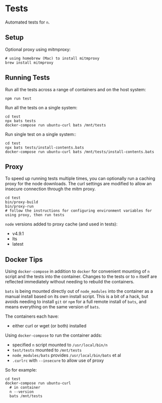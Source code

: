 # Tests

Automated tests for `n`.

## Setup

Optional proxy using mitmproxy:

    # using homebrew (Mac) to install mitmproxy
    brew install mitmproxy


## Running Tests

Run all the tests across a range of containers and on the host system:

    npm run test

Run all the tests on a single system:

    cd test
    npx bats tests
    docker-compose run ubuntu-curl bats /mnt/tests

Run single test on a single system::

    cd test
    npx bats tests/install-contents.bats
    docker-compose run ubuntu-curl bats /mnt/tests/install-contents.bats

## Proxy

To speed up running tests multiple times, you can optionally run a caching proxy for the node downloads. The curl settings are modified
to allow an insecure connection through the mitm proxy.

    cd test
    bin/proxy-build
    bin/proxy-run
    # follow the instructions for configuring environment variables for using proxy, then run tests

`node` versions added to proxy cache (and used in tests):

* v4.9.1
* lts
* latest

## Docker Tips

Using `docker-compose` in addition to `docker` for convenient mounting of `n` script and the tests into the container. Changes to the tests or to `n` itself are reflected immediately without needing to rebuild the containers.

`bats` is being mounted directly out of `node_modules` into the container as a manual install based on its own install script. This is a bit of a hack, but avoids needing to install `git` or `npm` for a full remote install of `bats`, and means everything on the same version of `bats`.

The containers each have:

* either curl or wget (or both) installed

Using `docker-compose` to run the container adds:

* specified `n` script mounted to `/usr/local/bin/n`
* `test/tests` mounted to `/mnt/tests`
* `node_modules/bats` provides `/usr/local/bin/bats` et al
* `.curlrc` with `--insecure` to allow use of proxy

So for example:

    cd test
    docker-compose run ubuntu-curl
      # in container
      n --version
      bats /mnt/tests
